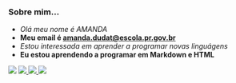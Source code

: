 ### Sobre mim...
- _Olá meu nome é AMANDA_  
- **Meu email é amanda.dudat@escola.pr.gov.br**
- <i>Estou interessada em aprender a programar novas linguágens</i>
- <b>Eu estou aprendendo a programar em Markdown e HTML</b>

[![](https://img.shields.io/badge/Spotify-1ED760?&style=for-the-badge&logo=spotify&logoColor=white)](http://spotify.com.br)   [![](https://img.shields.io/badge/YouTube-FF0000?style=for-the-badge&logo=youtube&logoColor=white) ](http://youtube.com.br)   [![](https://shields.io/badge/Instagram-E4405F?style=for-the-badge&logo=instagram&logoColor=white)  ](http://instagram.com.br)    [![](https://img.shields.io/badge/Twitter-1DA1F2?style=for-the-badge&logo=twitter&logoColor=white)](http://twitter.com.br)
